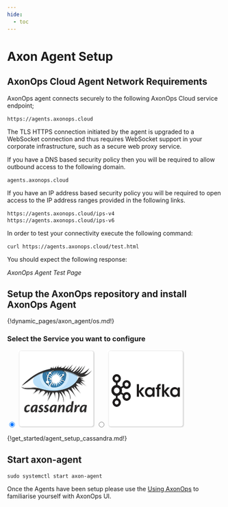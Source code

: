 ```yaml
---
hide:
  - toc
---
```


# Axon Agent Setup
<!-- ![](agent_steps.png) -->

## AxonOps Cloud Agent Network Requirements

AxonOps agent connects securely to the following AxonOps Cloud service endpoint;

``` { .bash .no-copy }
https://agents.axonops.cloud
```

The TLS HTTPS connection initiated by the agent is upgraded to a WebSocket connection and thus requires WebSocket support in your corporate infrastructure, such as a secure web proxy service.

If you have a DNS based security policy then you will be required to allow outbound access to the following domain.

``` { .bash .no-copy }
agents.axonops.cloud
```

If you have an IP address based security policy you will be required to open access to the IP address ranges provided in the following links.

``` { .bash .no-copy }
https://agents.axonops.cloud/ips-v4
https://agents.axonops.cloud/ips-v6
```

In order to test your connectivity execute the following command:

``` { .bash .copy }
curl https://agents.axonops.cloud/test.html
```

You should expect the following response:

*AxonOps Agent Test Page*

## Setup the AxonOps repository and install AxonOps Agent

{!dynamic_pages/axon_agent/os.md!}

### Select the Service you want to configure 
<label>
  <input type="radio" id="Cassandra" name="Service" onChange="updateService()" checked=true />
  <img src="/get_started/cassandra.png" class="skip-lightbox" width="180px" height="180px">
</label>
<label>
  <input type="radio" id="Kafka" name="Service" onChange="updateService()" />
  <img src="/get_started/kafka.png" class="skip-lightbox" width="180px" height="180px">
</label>

<div id="CassandraDiv" name="service_div" markdown="1">

{!get_started/agent_setup_cassandra.md!}

</div>

<div id="KafkaDiv" name="service_div" style="display:none" markdown="1">

{!get_started/agent_setup_kafka.md!}

</div>

## Start axon-agent

```
sudo systemctl start axon-agent
```

Once the Agents have been setup please use the [Using AxonOps](/cluster/cluster-overview/) to familiarise yourself with AxonOps UI.